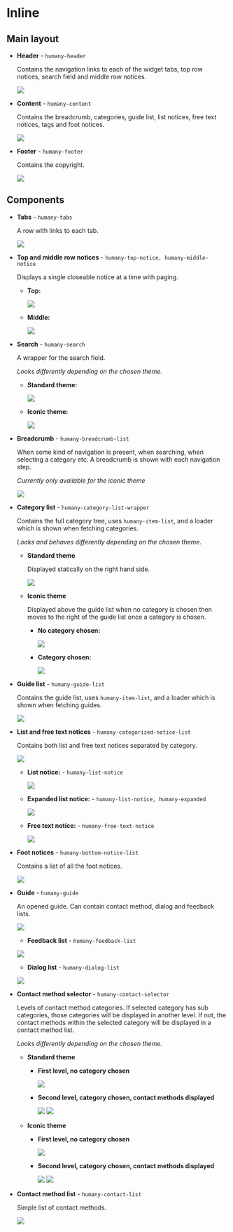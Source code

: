
# Inline
## Main layout

- **Header** - `humany-header`

    Contains the navigation links to each of the widget tabs, top row notices, search field and middle row notices.

    ![](images/header.png)
  
- **Content** - `humany-content`

    Contains the breadcrumb, categories, guide list, list notices, free text notices, tags and foot notices.

    ![](images/content.png)

- **Footer** - `humany-footer`

    Contains the copyright.

    ![](images/footer.png)

## Components

- **Tabs** - `humany-tabs`

    A row with links to each tab.

    ![](images/tabs.png)

- **Top and middle row notices** - `humany-top-notice, humany-middle-notice`
    
    Displays a single closeable notice at a time with paging.

    - **Top:**

        ![](images/top-row-notices.png)

    - **Middle:**

        ![](images/middle-row-notices.png)

- **Search** - `humany-search`
    
    A wrapper for the search field.
    
    *Looks differently depending on the chosen theme.*

    - **Standard theme:**

        ![](images/search-standard.png)

    - **Iconic theme:**

        ![](images/search-iconic.png)

- **Breadcrumb** - `humany-breadcrumb-list`

    When some kind of navigation is present, when searching, when selecting a category etc. A breadcrumb is shown with each navigation step.
    
    *Currently only available for the iconic theme*

    ![](images/breadcrumb.png)

- **Category list** - `humany-category-list-wrapper`

    Contains the full category tree, uses `humany-item-list`, and a loader which is shown when fetching categories. 
    
    *Looks and behaves differently depending on the chosen theme.*

    - **Standard theme**
    
      Displayed statically on the right hand side.

      ![](images/category-list-standard.png)

      
    - **Iconic theme**
    
      Displayed above the guide list when no category is chosen then moves to the right of the guide list once a category is chosen.

      - **No category chosen:**

         ![](images/category-list-iconic.png)

      - **Category chosen:**
      
        ![](images/category-list-iconic-category-chosen.png)

- **Guide list** - `humany-guide-list`

    Contains the guide list, uses `humany-item-list`, and a loader which is shown when fetching guides.

    ![](images/guide-list.png)

- **List and free text notices** - `humany-categorized-notice-list`

    Contains both list and free text notices separated by category.

    ![](images/categorized-notice-list.png)

    - **List notice:** - `humany-list-notice`

        ![](images/list-notice.png)

    - **Expanded list notice:** - `humany-list-notice, humany-expanded`

        ![](images/list-notice-expanded.png)
    
    - **Free text notice:** - `humany-free-text-notice`

        ![](images/free-text-notice.png)

- **Foot notices** - `humany-bottom-notice-list`

    Contains a list of all the foot notices.

    ![](images/foot-notices.png)

- **Guide** - `humany-guide`

    An opened guide. Can contain contact method, dialog and feedback lists.

    ![](images/guide.png)

    - **Feedback list** - `humany-feedback-list`

    ![](images/feedback-list.png)

    - **Dialog list** - `humany-dialog-list`
    
    ![](images/dialog-list.png)

- **Contact method selector** - `humany-contact-selector`

    Levels of contact method categories. If selected category has sub categories, those categories will be displayed in another level.
    If not, the contact methods within the selected category will be displayed in a contact method list.

    *Looks differently depending on the chosen theme.*

    - **Standard theme**

        - **First level, no category chosen**

            ![](images/contact-selector-standard.png)

        - **Second level, category chosen, contact methods displayed**

            ![](images/contact-selector-second-level-standard.png)
            ![](images/contact-selector-contact-methods-standard.png)


    - **Iconic theme**

        - **First level, no category chosen**

            ![](images/contact-selector-iconic.png)

        - **Second level, category chosen, contact methods displayed**

            ![](images/contact-selector-second-level-iconic.png)
            ![](images/contact-selector-contact-methods-iconic.png)

- **Contact method list** - `humany-contact-list`

    Simple list of contact methods.

    ![](images/contact-list.png)

